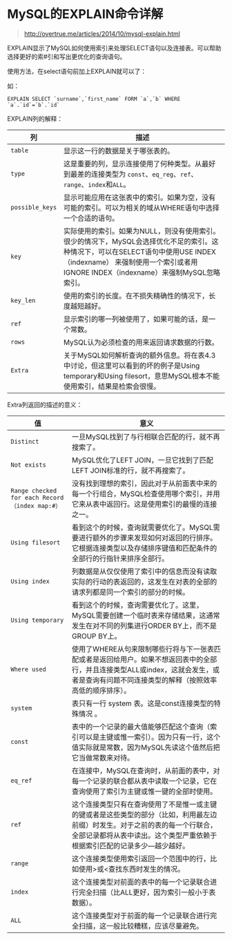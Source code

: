# MySQL的EXPLAIN命令详解

> http://overtrue.me/articles/2014/10/mysql-explain.html

EXPLAIN显示了MySQL如何使用索引来处理SELECT语句以及连接表。可以帮助选择更好的索#引和写出更优化的查询语句。

使用方法，在select语句前加上EXPLAIN就可以了：

如：

```mysql
EXPLAIN SELECT `surname`,`first_name` FORM `a`,`b` WHERE `a`.`id`=`b`.`id` 
```

EXPLAIN列的解释：

列|描述
-|-
`table` | 显示这一行的数据是关于哪张表的。
`type` | 这是重要的列，显示连接使用了何种类型。从最好到最差的连接类型为 `const`、`eq_reg`、`ref`、`range`、`index`和`ALL`。
`possible_keys` | 显示可能应用在这张表中的索引。如果为空，没有可能的索引。可以为相关的域从WHERE语句中选择一个合适的语句。
`key` | 实际使用的索引。如果为NULL，则没有使用索引。很少的情况下，MySQL会选择优化不足的索引。这种情况下，可以在SELECT语句中使用USE INDEX（indexname） 来强制使用一个索引或者用IGNORE INDEX（indexname）来强制MySQL忽略索引。
`key_len` | 使用的索引的长度。在不损失精确性的情况下，长度越短越好。
`ref` | 显示索引的哪一列被使用了，如果可能的话，是一个常数。
`rows` | MySQL认为必须检查的用来返回请求数据的行数。
`Extra` | 关于MySQL如何解析查询的额外信息。将在表4.3中讨论，但这里可以看到的坏的例子是Using temporary和Using filesort，意思MySQL根本不能使用索引，结果是检索会很慢。

Extra列返回的描述的意义：

值|意义
-|-
`Distinct` | 一旦MySQL找到了与行相联合匹配的行，就不再搜索了。
`Not exists` | MySQL优化了LEFT JOIN，一旦它找到了匹配LEFT JOIN标准的行，就不再搜索了。
`Range checked for each Record（index map:#）` | 没有找到理想的索引，因此对于从前面表中来的每一个行组合，MySQL检查使用哪个索引，并用它来从表中返回行。这是使用索引的最慢的连接之一。
`Using filesort` | 看到这个的时候，查询就需要优化了。MySQL需要进行额外的步骤来发现如何对返回的行排序。它根据连接类型以及存储排序键值和匹配条件的全部行的行指针来排序全部行。
`Using index` | 列数据是从仅仅使用了索引中的信息而没有读取实际的行动的表返回的，这发生在对表的全部的请求列都是同一个索引的部分的时候。
`Using temporary` | 看到这个的时候，查询需要优化了。这里，MySQL需要创建一个临时表来存储结果，这通常发生在对不同的列集进行ORDER BY上，而不是GROUP BY上。
`Where used` | 使用了WHERE从句来限制哪些行将与下一张表匹配或者是返回给用户。如果不想返回表中的全部行，并且连接类型ALL或index，这就会发生，或者是查询有问题不同连接类型的解释（按照效率高低的顺序排序）。
`system` | 表只有一行 system 表。这是const连接类型的特殊情况 。
`const` | 表中的一个记录的最大值能够匹配这个查询（索引可以是主键或惟一索引）。因为只有一行，这个值实际就是常数，因为MySQL先读这个值然后把它当做常数来对待。
`eq_ref` | 在连接中，MySQL在查询时，从前面的表中，对每一个记录的联合都从表中读取一个记录，它在查询使用了索引为主键或惟一键的全部时使用。
`ref` | 这个连接类型只有在查询使用了不是惟一或主键的键或者是这些类型的部分（比如，利用最左边前缀）时发生。对于之前的表的每一个行联合，全部记录都将从表中读出。这个类型严重依赖于根据索引匹配的记录多少—越少越好。
`range` | 这个连接类型使用索引返回一个范围中的行，比如使用>或<查找东西时发生的情况。
`index` | 这个连接类型对前面的表中的每一个记录联合进行完全扫描（比ALL更好，因为索引一般小于表数据）。
`ALL` | 这个连接类型对于前面的每一个记录联合进行完全扫描，这一般比较糟糕，应该尽量避免。
